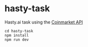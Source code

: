 # hasty-task
Hasty.ai task using the [Coinmarket API](https://coinmarketcap.com/api/)

```
cd hasty-task
npm install
npm run dev
```
